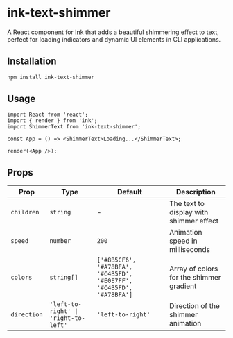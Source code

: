 # ink-text-shimmer

A React component for [Ink](https://github.com/vadimdemedes/ink) that adds a beautiful shimmering effect to text, perfect for loading indicators and dynamic UI elements in CLI applications.

## Installation

```bash
npm install ink-text-shimmer
```

## Usage

```tsx
import React from 'react';
import { render } from 'ink';
import ShimmerText from 'ink-text-shimmer';

const App = () => <ShimmerText>Loading...</ShimmerText>;

render(<App />);
```

## Props

| Prop        | Type                                 | Default                                                              | Description                              |
| ----------- | ------------------------------------ | -------------------------------------------------------------------- | ---------------------------------------- |
| `children`  | `string`                             | -                                                                    | The text to display with shimmer effect  |
| `speed`     | `number`                             | `200`                                                                | Animation speed in milliseconds          |
| `colors`    | `string[]`                           | `['#8B5CF6', '#A78BFA', '#C4B5FD', '#E0E7FF', '#C4B5FD', '#A78BFA']` | Array of colors for the shimmer gradient |
| `direction` | `'left-to-right' \| 'right-to-left'` | `'left-to-right'`                                                    | Direction of the shimmer animation       |
